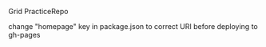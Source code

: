 Grid PracticeRepo

change "homepage" key in package.json to correct URI before deploying to gh-pages
